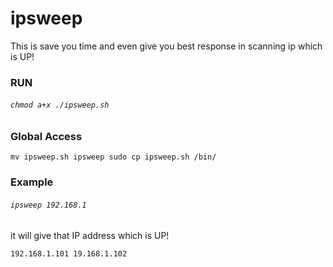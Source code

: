 # ipsweep

This is save you time and even give you best response in scanning ip which is UP!

### RUN
###### `chmod a+x ./ipsweep.sh`

### Global Access

`mv ipsweep.sh ipsweep
sudo cp ipsweep.sh /bin/`


### Example
###### `ipsweep 192.168.1`

it will give that IP address which is UP!

`192.168.1.101
19.168.1.102`


